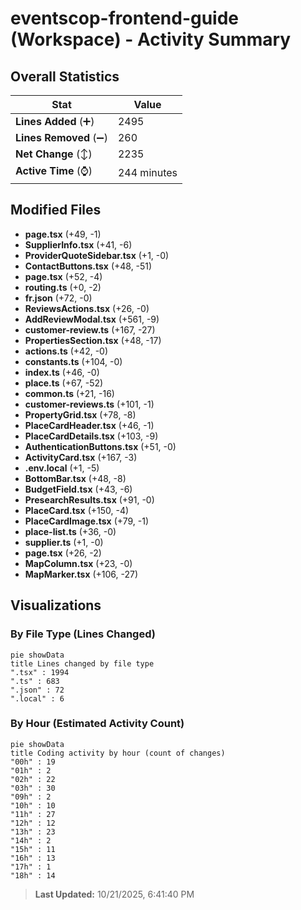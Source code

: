 # eventscop-frontend-guide (Workspace) - Activity Summary 

## Overall Statistics

| Stat                   | Value                                                             |
| ---------------------- | ----------------------------------------------------------------- |
| **Lines Added** (➕)   | 2495                                          |
| **Lines Removed** (➖) | 260                                        |
| **Net Change** (↕)    | 2235                |
| **Active Time** (⌚)   | 244 minutes |


## Modified Files
- **page.tsx** (+49, -1)
- **SupplierInfo.tsx** (+41, -6)
- **ProviderQuoteSidebar.tsx** (+1, -0)
- **ContactButtons.tsx** (+48, -51)
- **page.tsx** (+52, -4)
- **routing.ts** (+0, -2)
- **fr.json** (+72, -0)
- **ReviewsActions.tsx** (+26, -0)
- **AddReviewModal.tsx** (+561, -9)
- **customer-review.ts** (+167, -27)
- **PropertiesSection.tsx** (+48, -17)
- **actions.ts** (+42, -0)
- **constants.ts** (+104, -0)
- **index.ts** (+46, -0)
- **place.ts** (+67, -52)
- **common.ts** (+21, -16)
- **customer-reviews.ts** (+101, -1)
- **PropertyGrid.tsx** (+78, -8)
- **PlaceCardHeader.tsx** (+46, -1)
- **PlaceCardDetails.tsx** (+103, -9)
- **AuthenticationButtons.tsx** (+51, -0)
- **ActivityCard.tsx** (+167, -3)
- **.env.local** (+1, -5)
- **BottomBar.tsx** (+48, -8)
- **BudgetField.tsx** (+43, -6)
- **PresearchResults.tsx** (+91, -0)
- **PlaceCard.tsx** (+150, -4)
- **PlaceCardImage.tsx** (+79, -1)
- **place-list.ts** (+36, -0)
- **supplier.ts** (+1, -0)
- **page.tsx** (+26, -2)
- **MapColumn.tsx** (+23, -0)
- **MapMarker.tsx** (+106, -27)

## Visualizations

### By File Type (Lines Changed)

```mermaid
pie showData
title Lines changed by file type
".tsx" : 1994
".ts" : 683
".json" : 72
".local" : 6
```

### By Hour (Estimated Activity Count)

```mermaid
pie showData
title Coding activity by hour (count of changes)
"00h" : 19
"01h" : 2
"02h" : 22
"03h" : 30
"09h" : 2
"10h" : 10
"11h" : 27
"12h" : 12
"13h" : 23
"14h" : 2
"15h" : 11
"16h" : 13
"17h" : 1
"18h" : 14
```


> **Last Updated:** 10/21/2025, 6:41:40 PM